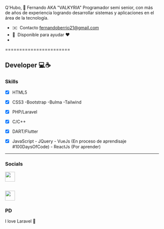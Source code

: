 <!-- # VALKYRIA21 -->
Q'Hubo, 👋 Fernando AKA "VALKYRIA" 
Programador semi senior, con más de años de
experiencia logrando desarrollar sistemas y
aplicaciones en el área de la tecnología.

* ✉️  Contacto [fernandoberrio21@gmail.com](mailto:fernandoberrio21@gmail.com)
* 🤝  Disponible para ayudar ❤
* 
=======================

Developer 💻☕
-------------

### Skills

- [x] HTML5
- [x] CSS3
        -Bootstrap
        -Bulma
        -Tailwind
- [x] PHP/Laravel
- [x] C/C++
- [x] DART/Flutter
- [x] JavaScript
        - JQuery
        - VueJs (En proceso de aprendisaje #100DaysOfCode)
        - ReactJs (Por aprender) 


-------------

### Socials

<a href="https://twitter.com/FhernandoDev" target="_blank" rel="noreferrer"><img src="https://raw.githubusercontent.com/danielcranney/readme-generator/main/public/icons/socials/twitter.svg" width="32" height="32" /></a></p>

<a href="https://www.linkedin.com/in/fernando-berrio-torres/" target="_blank" rel="noreferrer"><img src="https://raw.githubusercontent.com/danielcranney/readme-generator/main/public/icons/socials/linkedin.svg" width="32" height="32" /></a>
-------------

### PD

I love Laravel 💖
